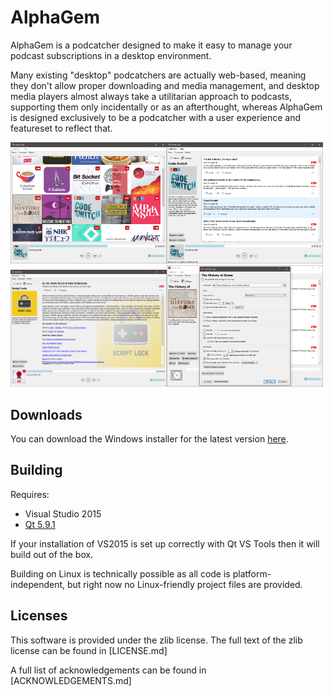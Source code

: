 AlphaGem
========

AlphaGem is a podcatcher designed to make it easy to manage your podcast subscriptions in a desktop environment.

Many existing "desktop" podcatchers are actually web-based, meaning they don't allow proper downloading and media management, and desktop media players almost always take a utilitarian approach to podcasts, supporting them only incidentally or as an afterthought, whereas AlphaGem is designed exclusively to be a podcatcher with a user experience and featureset to reflect that.

<img src="screenshots/feedlist.png" width="250"></img><img src="screenshots/episodelist.png" width="250"></img>
<img src="screenshots/episodedetail.png" width="250"></img><img src="screenshots/feedsettings.png" width="250"></img>

Downloads
---------
You can download the Windows installer for the latest version [here](releases/AlphaGemInstall0.1.exe).

Building
--------
Requires:
* Visual Studio 2015
* [Qt 5.9.1](http://qt.io/download-open-source)

If your installation of VS2015 is set up correctly with Qt VS Tools then it will build out of the box.

Building on Linux is technically possible as all code is platform-independent, but right now no Linux-friendly project files are provided.


Licenses
--------
This software is provided under the zlib license. The full text of the zlib license can be found in [LICENSE.md]

A full list of acknowledgements can be found in [ACKNOWLEDGEMENTS.md]